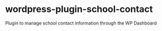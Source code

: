 # wordpress-plugin-school-contact
Plugin to manage school contact information through the WP Dashboard
